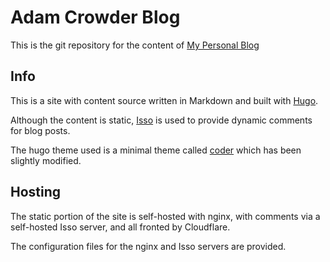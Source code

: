 # Adam Crowder Blog

This is the git repository for the content of [My Personal Blog](https://adamcrowder.net/)

## Info

This is a site with content source written in Markdown and built with [Hugo](https://gohugo.io/).

Although the content is static, [Isso](https://posativ.org/isso/) is used to provide dynamic comments for blog posts.

The hugo theme used is a minimal theme called [coder](https://github.com/luizdepra/hugo-coder) which has been slightly modified.

## Hosting

The static portion of the site is self-hosted with nginx, with comments via a self-hosted Isso server, and all fronted by Cloudflare.

The configuration files for the nginx and Isso servers are provided.
